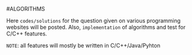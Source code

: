 #ALGORITHMS

Here `codes/solutions` for the question given on various programming websites will be posted.
Also, `implementation` of algorithms and test for C/C++ features.

`NOTE`: all features will mostly be written in C/C++/Java/Pyhton
